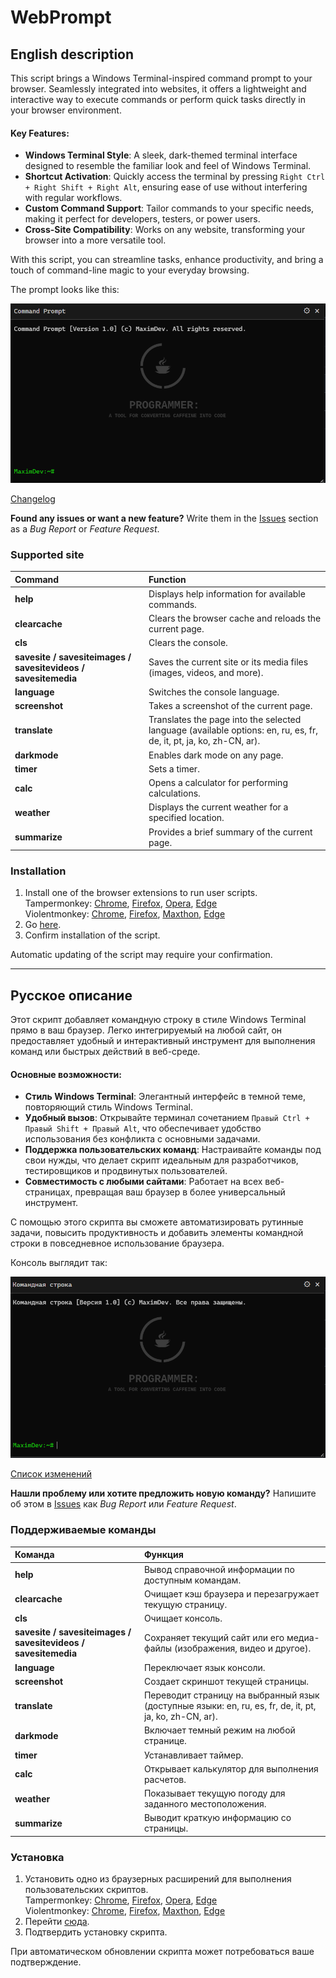 # WebPrompt
## English description
This script brings a Windows Terminal-inspired command prompt to your browser. Seamlessly integrated into websites, it offers a lightweight and interactive way to execute commands or perform quick tasks directly in your browser environment. 

#### Key Features:
* **Windows Terminal Style**: A sleek, dark-themed terminal interface designed to resemble the familiar look and feel of Windows Terminal.
* **Shortcut Activation**: Quickly access the terminal by pressing `Right Ctrl + Right Shift + Right Alt`, ensuring ease of use without interfering with regular workflows.
* **Custom Command Support**: Tailor commands to your specific needs, making it perfect for developers, testers, or power users.
* **Cross-Site Compatibility**: Works on any website, transforming your browser into a more versatile tool.

With this script, you can streamline tasks, enhance productivity, and bring a touch of command-line magic to your everyday browsing.

The prompt looks like this:

<img src="images/script_prompt_v.1.0_en.png" title="The script bar" alt="The script bar">

[Changelog](CHANGELOG.md)

**Found any issues or want a new feature?** Write them in the [Issues](https://github.com/MAX1MDEV/WebPrompt/issues) section as a *Bug Report* or *Feature Request*.

### Supported site
| **Command**                              | **Function**                                                                                   |
| :--------------------------------------- | :-------------------------------------------------------------------------------------------- |
| **help**                                 | Displays help information for available commands.                                              |
| **clearcache**                           | Clears the browser cache and reloads the current page.                                         |
| **cls**                                  | Clears the console.                                                                            |
| **savesite / savesiteimages / savesitevideos / savesitemedia** | Saves the current site or its media files (images, videos, and more).                          |
| **language**                             | Switches the console language.                                                                 |
| **screenshot**                           | Takes a screenshot of the current page.                                                        |
| **translate**                            | Translates the page into the selected language (available options: en, ru, es, fr, de, it, pt, ja, ko, zh-CN, ar). |
| **darkmode**                             | Enables dark mode on any page.                                                                 |
| **timer**                                | Sets a timer.                                                                                  |
| **calc**                                 | Opens a calculator for performing calculations.                                                |
| **weather**                              | Displays the current weather for a specified location.                                         |
| **summarize**                            | Provides a brief summary of the current page.                                                  |

### Installation
1. Install one of the browser extensions to run user scripts.  
   Tampermonkey: [Chrome](https://chrome.google.com/webstore/detail/tampermonkey/dhdgffkkebhmkfjojejmpbldmpobfkfo), [Firefox](https://addons.mozilla.org/en-US/firefox/addon/tampermonkey/), [Opera](https://addons.opera.com/en/extensions/details/tampermonkey-beta/), [Edge](https://microsoftedge.microsoft.com/addons/detail/tampermonkey/iikmkjmpaadaobahmlepeloendndfphd)  
   Violentmonkey: [Chrome](https://chrome.google.com/webstore/detail/violentmonkey/jinjaccalgkegednnccohejagnlnfdag), [Firefox](https://addons.mozilla.org/en-US/firefox/addon/violentmonkey/), [Maxthon](https://extension.maxthon.com/detail/index.php?view_id=1680), [Edge](https://microsoftedge.microsoft.com/addons/detail/violentmonkey/eeagobfjdenkkddmbclomhiblgggliao)  
2. Go [here](/../../raw/main/WebPrompt.user.js).
3. Confirm installation of the script.

Automatic updating of the script may require your confirmation.

***

## Русское описание
Этот скрипт добавляет командную строку в стиле Windows Terminal прямо в ваш браузер. Легко интегрируемый на любой сайт, он предоставляет удобный и интерактивный инструмент для выполнения команд или быстрых действий в веб-среде.

#### Основные возможности:
* **Стиль Windows Terminal**: Элегантный интерфейс в темной теме, повторяющий стиль Windows Terminal.
* **Удобный вызов**: Открывайте терминал сочетанием `Правый Ctrl + Правый Shift + Правый Alt`, что обеспечивает удобство использования без конфликта с основными задачами.
* **Поддержка пользовательских команд**: Настраивайте команды под свои нужды, что делает скрипт идеальным для разработчиков, тестировщиков и продвинутых пользователей.
* **Совместимость с любыми сайтами**: Работает на всех веб-страницах, превращая ваш браузер в более универсальный инструмент.

С помощью этого скрипта вы сможете автоматизировать рутинные задачи, повысить продуктивность и добавить элементы командной строки в повседневное использование браузера.

Консоль выглядит так:

<img src="images/script_prompt_v.1.0_ru.png" title="Панель скрипта" alt="Панель скрипта">

[Список изменений](CHANGELOG.md)

**Нашли проблему или хотите предложить новую команду?** Напишите об этом в [Issues](https://github.com/MAX1MDEV/WebPrompt/issues) как *Bug Report* или *Feature Request*.

### Поддерживаемые команды
| **Команда**                              | **Функция**                                                                                     |
| :--------------------------------------- | :-------------------------------------------------------------------------------------------- |
| **help**                                 | Вывод справочной информации по доступным командам.                                             |
| **clearcache**                           | Очищает кэш браузера и перезагружает текущую страницу.                                         |
| **cls**                                  | Очищает консоль.                                                                               |
| **savesite / savesiteimages / savesitevideos / savesitemedia** | Сохраняет текущий сайт или его медиа-файлы (изображения, видео и другое).                      |
| **language**                             | Переключает язык консоли.                                                                      |
| **screenshot**                           | Создает скриншот текущей страницы.                                                             |
| **translate**                            | Переводит страницу на выбранный язык (доступные языки: en, ru, es, fr, de, it, pt, ja, ko, zh-CN, ar). |
| **darkmode**                             | Включает темный режим на любой странице.                                                      |
| **timer**                                | Устанавливает таймер.                                                                          |
| **calc**                                 | Открывает калькулятор для выполнения расчетов.                                                 |
| **weather**                              | Показывает текущую погоду для заданного местоположения.                                        |
| **summarize**                            | Выводит краткую информацию со страницы.                                                       |

### Установка
1. Установить одно из браузерных расширений для выполнения пользовательских скриптов.  
   Tampermonkey: [Chrome](https://chrome.google.com/webstore/detail/tampermonkey/dhdgffkkebhmkfjojejmpbldmpobfkfo?hl=ru), [Firefox](https://addons.mozilla.org/ru/firefox/addon/tampermonkey/), [Opera](https://addons.opera.com/ru/extensions/details/tampermonkey-beta/), [Edge](https://microsoftedge.microsoft.com/addons/detail/tampermonkey/iikmkjmpaadaobahmlepeloendndfphd?hl=ru-RU)  
   Violentmonkey: [Chrome](https://chrome.google.com/webstore/detail/violentmonkey/jinjaccalgkegednnccohejagnlnfdag?hl=ru), [Firefox](https://addons.mozilla.org/ru/firefox/addon/violentmonkey/), [Maxthon](https://extension.maxthon.com/detail/index.php?view_id=1680), [Edge](https://microsoftedge.microsoft.com/addons/detail/violentmonkey/eeagobfjdenkkddmbclomhiblgggliao?hl=ru-RU)   
2. Перейти [сюда](/../../raw/main/WebPrompt.user.js).
3. Подтвердить установку скрипта.

При автоматическом обновлении скрипта может потребоваться ваше подтверждение.
